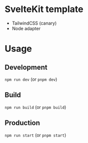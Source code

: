 # SvelteKit template

- TailwindCSS (canary)
- Node adapter

# Usage

## Development
`npm run dev` (or `pnpm dev`)

## Build
`npm run build` (or `pnpm build`)

## Production
`npm run start` (or `pnpm start`)